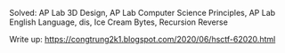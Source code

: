 Solved: 
AP Lab 3D Design, 
AP Lab Computer Science Principles, 
AP Lab English Language, 
dis, 
Ice Cream Bytes, 
Recursion Reverse

Write up: https://congtrung2k1.blogspot.com/2020/06/hsctf-62020.html
